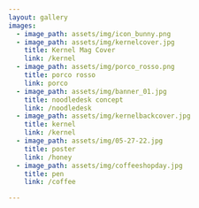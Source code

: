 ```yaml
---
layout: gallery
images:
  - image_path: assets/img/icon_bunny.png
  - image_path: assets/img/kernelcover.jpg
    title: Kernel Mag Cover
    link: /kernel
  - image_path: assets/img/porco_rosso.png
    title: porco rosso
    link: porco
  - image_path: assets/img/banner_01.jpg
    title: noodledesk concept
    link: /noodledesk
  - image_path: assets/img/kernelbackcover.jpg
    title: kernel
    link: /kernel
  - image_path: assets/img/05-27-22.jpg
    title: poster
    link: /honey
  - image_path: assets/img/coffeeshopday.jpg
    title: pen
    link: /coffee

---
```

